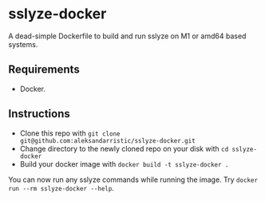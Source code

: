 # sslyze-docker

A dead-simple Dockerfile to build and run sslyze on M1 or amd64 based systems.

## Requirements

* Docker.

## Instructions

* Clone this repo with ```git clone git@github.com:aleksandarristic/sslyze-docker.git```
* Change directory to the newly cloned repo on your disk with ```cd sslyze-docker```
* Build your docker image with ```docker build -t sslyze-docker .```

You can now run any sslyze commands while running the image. Try ```docker run --rm sslyze-docker --help```.
